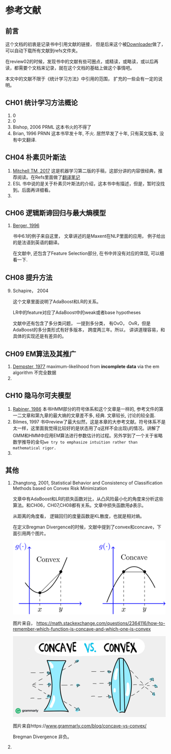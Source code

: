 # 参考文献

## 前言

这个文档的初衷是记录书中引用文献的链接， 但是后来这个被[Downloader](../ref_downloader.sh)做了， 可以自动下载所有文献到refs文件夹。

在review02的时候，发现书中的文献有些可圈点，或精读，或略读，或以后再读，都需要个文档来记录，就在这个文档的基础上做这个事情吧。

本文中的文献不限于《统计学习方法》中引用的范围， 扩充的一些会有一定的说明。

## CH01 统计学习方法概论

1. 0
1. 0
1. Bishop, 2006 PRML 这本书火的不得了
1. Brian, 1996 PRNN 这本书早发十年, 不火. 居然早发了十年, 只有英文版本, 没有中文翻译. 

## CH04 朴素贝叶斯法

1. [Mitchell TM, 2017](http://www.cs.cmu.edu/~tom/mlbook/NBayesLogReg.pdf)
   这是机器学习第二版的手稿，这部分讲的内容很经典，推荐阅读。在Refs里面做了[翻译笔记](r_0401.md)
1. ESL
   书中说的是关于朴素贝叶斯法的介绍，这本书中有描述，但是，暂时没找到。后面再详细看。
1. 

## CH06 逻辑斯谛回归与最大熵模型

1. [Berger, 1996](http://www.cs.cornell.edu/courses/cs5740/2016sp/resources/maxent.pdf)

   书中6.1的例子来自这里， 文章讲述的是Maxent在NLP里面的应用， 例子给出的是法语到英语的翻译。 

   在文献中, 还包含了Feature Selection部分, 在书中并没有对应的体现, 可以细看一下.


## CH08 提升方法

9. Schapire， 2004

   这个文章里面说明了AdaBoost和LR的关系。

   LR中的feature对应了AdaBoost中的weak或者base hypotheses

   文献中还有包含了多分类问题， 一提到多分类， 有OvO， OvR，但是AdaBoost的多分类形式有好多版本， 跨度两三年。所以， 讲讲道理容易，和具体的实现还是有差异的。

## CH09 EM算法及其推广

1. [Dempster, 1977](http://web.mit.edu/6.435/www/Dempster77.pdf)
   maximum-likelihood from **incomplete data** via the em algorithm
   不完全数据
1. 

## CH10 隐马尔可夫模型

1. [Rabiner, 1986](https://www.cs.umb.edu/~rvetro/vetroBioComp/HMM/Rabiner1986%20An%20Introduction%20to%20Hidden%20Markov%20Models.pdf)
   本书HMM部分的符号体系和这个文章是一样的, 参考文件的第一二文章和第九章的最大熵的文章差不多, 经典. 文章较长, 讨论的较全面.
2. Bilmes, 1997
   书中review了最大似然，这是本章的大参考文献。符号体系不是太一样，这里面我觉得比较好的是状态用了$q$这样不会出现$i_i$的情况。讲解了GMM和HMM中应用EM算法进行参数估计的过程。另外学到了一个关于省略数学推导的金句`we try to emphasize intuition rather than mathematical rigor.`
3. 



## 其他

1. Zhangtong, 2001, Statistical Behavior and Consistency of Classification Methods based on Convex Risk Minimization

   文章中有AdaBoost和LR的损失函数对比，从凸风险最小化的角度来分析这些算法。和CH06，CH07,CH08都有关系。文章中损失函数用$\phi$表示。

   从距离的角度看， 逻辑回归的度量函数是KL散度，也就是相对熵。

   在定义Bregman Divergence的时候，文献中提到了convex和concave，下面引用两个图片。

   ![img](assets/GNBZ4.png)

   图片来自， https://math.stackexchange.com/questions/2364116/how-to-remember-which-function-is-concave-and-which-one-is-convex

   ![Concave vs. Convex image](assets/Concave-vs.-Convex.jpg)

   图片来自https://www.grammarly.com/blog/concave-vs-convex/

   Bregman Divergence 非负。

1. 